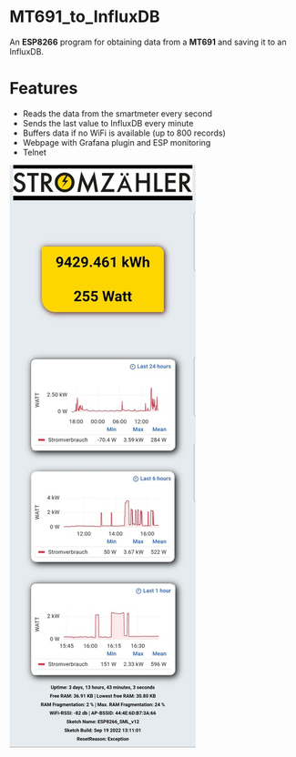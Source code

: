 #  MT691_to_InfluxDB

An **ESP8266** program for obtaining data from a **MT691** and saving it to an InfluxDB.

#  Features

 - Reads the data from the smartmeter every second
 - Sends the last value to InfluxDB every minute
 - Buffers data if no WiFi is available (up to 800 records)
 - Webpage with Grafana plugin and ESP monitoring
 - Telnet


![Screenshot](Screenshot_50.jpg)
